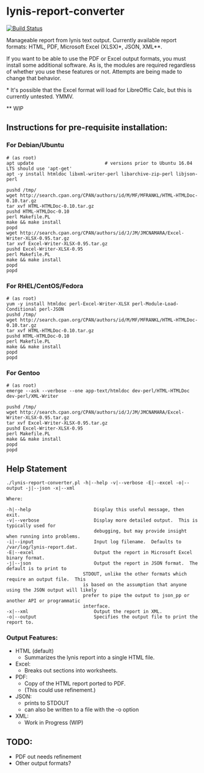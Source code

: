 # lynis-report-converter
[![Build Status](https://travis-ci.org/d4t4king/lynis-report-converter.svg?branch=master)](https://travis-ci.org/d4t4king/lynis-report-converter)

Manageable report from lynis text output. Currently available report formats: HTML, PDF, Microsoft Excel (XLSX)\*, JSON, XML\*\*.

If you want to be able to use the PDF or Excel output formats, you must install some additional software.  As is, the modules are required regardless of whether you use these features or not.  Attempts are being made to change that behavior.

\* It's possible that the Excel format will load for LibreOffic Calc, but this is currently untested.  YMMV.

\*\* WIP

## Instructions for pre-requisite installation:

### For Debian/Ubuntu
```
# (as root)
apt update							# versions prior to Ubuntu 16.04 LTS should use 'apt-get'
apt -y install htmldoc libxml-writer-perl libarchive-zip-perl libjson-perl

pushd /tmp/
wget http://search.cpan.org/CPAN/authors/id/M/MF/MFRANKL/HTML-HTMLDoc-0.10.tar.gz
tar xvf HTML-HTMLDoc-0.10.tar.gz
pushd HTML-HTMLDoc-0.10
perl Makefile.PL
make && make install
popd
wget http://search.cpan.org/CPAN/authors/id/J/JM/JMCNAMARA/Excel-Writer-XLSX-0.95.tar.gz
tar xvf Excel-Writer-XLSX-0.95.tar.gz
pushd Excel-Writer-XLSX-0.95
perl Makefile.PL
make && make install
popd
popd
```
### For RHEL/CentOS/Fedora
```
# (as root)
yum -y install htmldoc perl-Excel-Writer-XLSX perl-Module-Load-Conditional perl-JSON
pushd /tmp/
wget http://search.cpan.org/CPAN/authors/id/M/MF/MFRANKL/HTML-HTMLDoc-0.10.tar.gz
tar xvf HTML-HTMLDoc-0.10.tar.gz
pushd HTML-HTMLDoc-0.10
perl Makefile.PL
make && make install
popd
popd
```

### For Gentoo
```
# (as root)
emerge --ask --verbose --one app-text/htmldoc dev-perl/HTML-HTMLDoc dev-perl/XML-Writer

pushd /tmp/
wget http://search.cpan.org/CPAN/authors/id/J/JM/JMCNAMARA/Excel-Writer-XLSX-0.95.tar.gz
tar xvf Excel-Writer-XLSX-0.95.tar.gz
pushd Excel-Writer-XLSX-0.95
perl Makefile.PL
make && make install
popd
popd
```

## Help Statement
```
./lynis-report-converter.pl -h|--help -v|--verbose -E|--excel -o|--output -j|--json -x|--xml

Where:

-h|--help                       Display this useful message, then exit.
-v|--verbose                    Display more detailed output.  This is typically used for
                                debugging, but may provide insight when running into problems.
-i|--input						Input log filename.  Defaults to /var/log/lynis-report.dat.
-E|--excel                      Output the report in Microsoft Excel binary format.
-j|--json						Output the report in JSON format.  The default is to print to 
							STDOUT, unlike the other formats which require an output file.  This 
							is based on the assumption that anyone using the JSON output will likely
							prefer to pipe the output to json_pp or another API or programmatic
							interface.
-x|--xml						Output the report in XML.
-o|--output                     Specifies the output file to print the report to.
```

### Output Features:
* HTML (default)
	* Summarizes the lynis report into a single HTML file.
* Excel:
	* Breaks out sections into worksheets.
* PDF:
	* Copy of the HTML report ported to PDF.
	* (This could use refinement.)
* JSON:
	* prints to STDOUT
	* can also be written to a file with the -o option
* XML:
	* Work in Progress (WIP)

## TODO:
* PDF out needs refinement
* Other output formats?

